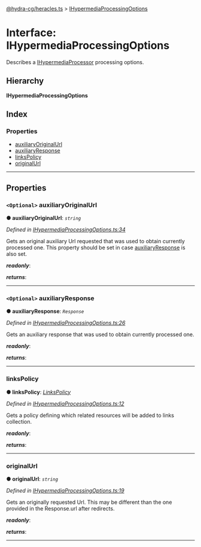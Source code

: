 [@hydra-cg/heracles.ts](../README.md) > [IHypermediaProcessingOptions](../interfaces/ihypermediaprocessingoptions.md)

# Interface: IHypermediaProcessingOptions

Describes a [IHypermediaProcessor](ihypermediaprocessor.md) processing options.

## Hierarchy

**IHypermediaProcessingOptions**

## Index

### Properties

* [auxiliaryOriginalUrl](ihypermediaprocessingoptions.md#auxiliaryoriginalurl)
* [auxiliaryResponse](ihypermediaprocessingoptions.md#auxiliaryresponse)
* [linksPolicy](ihypermediaprocessingoptions.md#linkspolicy)
* [originalUrl](ihypermediaprocessingoptions.md#originalurl)

---

## Properties

<a id="auxiliaryoriginalurl"></a>

### `<Optional>` auxiliaryOriginalUrl

**● auxiliaryOriginalUrl**: *`string`*

*Defined in [IHypermediaProcessingOptions.ts:34](https://github.com/alien-mcl/Heracles.ts/blob/master/src/IHypermediaProcessingOptions.ts#L34)*

Gets an original auxiliary Url requested that was used to obtain currently processed one. This property should be set in case [auxiliaryResponse](ihypermediaprocessingoptions.md#auxiliaryresponse) is also set.

*__readonly__*: 

*__returns__*: 

___
<a id="auxiliaryresponse"></a>

### `<Optional>` auxiliaryResponse

**● auxiliaryResponse**: *`Response`*

*Defined in [IHypermediaProcessingOptions.ts:26](https://github.com/alien-mcl/Heracles.ts/blob/master/src/IHypermediaProcessingOptions.ts#L26)*

Gets an auxiliary response that was used to obtain currently processed one.

*__readonly__*: 

*__returns__*: 

___
<a id="linkspolicy"></a>

###  linksPolicy

**● linksPolicy**: *[LinksPolicy](../enums/linkspolicy.md)*

*Defined in [IHypermediaProcessingOptions.ts:12](https://github.com/alien-mcl/Heracles.ts/blob/master/src/IHypermediaProcessingOptions.ts#L12)*

Gets a policy defining which related resources will be added to links collection.

*__readonly__*: 

*__returns__*: 

___
<a id="originalurl"></a>

###  originalUrl

**● originalUrl**: *`string`*

*Defined in [IHypermediaProcessingOptions.ts:19](https://github.com/alien-mcl/Heracles.ts/blob/master/src/IHypermediaProcessingOptions.ts#L19)*

Gets an originally requested Url. This may be different than the one provided in the Response.url after redirects.

*__readonly__*: 

*__returns__*: 

___

